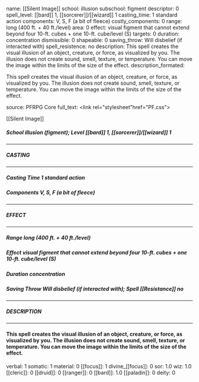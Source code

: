 name: [[Silent Image]]
school: illusion
subschool: figment
descriptor: 0
spell_level: [[bard]] 1, [[sorcerer]]/[[wizard]] 1
casting_time: 1 standard action
components: V, S, F (a bit of fleece)
costly_components: 0
range: long (400 ft. + 40 ft./level)
area: 0
effect: visual figment that cannot extend beyond four 10-ft. cubes + one 10-ft. cube/level (S)
targets: 0
duration: concentration
dismissible: 0
shapeable: 0
saving_throw: Will disbelief (if interacted with)
spell_resistence: no
description: This spell creates the visual illusion of an object, creature, or force, as visualized by you. The illusion does not create sound, smell, texture, or temperature. You can move the image within the limits of the size of the effect.
description_formated: <p>This spell creates the visual illusion of an object, creature, or force, as visualized by you. The illusion does not create sound, smell, texture, or temperature. You can move the image within the limits of the size of the effect.</p>
source: PFRPG Core
full_text: <link rel="stylesheet"href="PF.css"><div class="heading"><p class="alignleft">[[Silent Image]]</p><div style="clear: both;"></div></div><div><h5><b>School </b>illusion (figment); <b>Level </b>[[bard]] 1, [[sorcerer]]/[[wizard]] 1</h5></div><hr/><div><h5><b>CASTING</b></h5></div><hr/><div><h5><b>Casting Time </b>1 standard action</h5><h5><b>Components </b>V, S, F (a bit of fleece)</h5></div><hr/><div><h5><b>EFFECT</b></h5></div><hr/><div><h5><b>Range </b>long (400 ft. + 40 ft./level)</h5><h5><b>Effect </b>visual figment that cannot extend beyond four 10-ft. cubes + one 10-ft. cube/level (S)</h5><h5><b>Duration </b>concentration</h5><h5><b>Saving Throw </b>Will disbelief (if interacted with); <b>Spell [[Resistance]] </b>no</h5></div><hr/><div><h5><b>DESCRIPTION</b></h5></div><hr/><div><h4><p>This spell creates the visual illusion of an object, creature, or force, as visualized by you. The illusion does not create sound, smell, texture, or temperature. You can move the image within the limits of the size of the effect.</p></h4></div>
verbal: 1
somatic: 1
material: 0
[[focus]]: 1
divine_[[focus]]: 0
sor: 1.0
wiz: 1.0
[[cleric]]: 0
[[druid]]: 0
[[ranger]]: 0
[[bard]]: 1.0
[[paladin]]: 0
deity: 0
